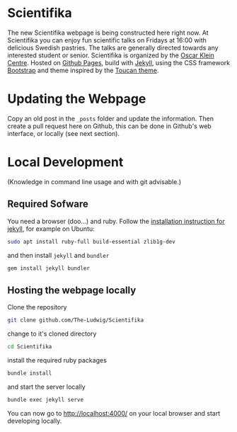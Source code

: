 Scientifika
===========

The new Scientifika webpage is being constructed here right now. 
At Scientifika you can enjoy fun scientific talks on Fridays at 16:00 with delicious Swedish pastries. 
The talks are generally directed towards any interested student or senior. 
Scientifika is organized by the [Oscar Klein Centre](http://www.okc.albanova.se/).
Hosted on [Github Pages](https://pages.github.com/), build with [Jekyll](https://jekyllrb.com/), using the CSS framework [Bootstrap](https://getbootstrap.com/) and theme inspired by the [Toucan theme](https://www.getzola.org/themes/toucan/).


# Updating the Webpage
Copy an old post in the `_posts` folder and update the information. 
Then create a pull request here on Github, this can be done in Github's web interface, or locally (see next section).

# Local Development
(Knowledge in command line usage and with git advisable.)

## Required Sofware
You need a browser (doo...) and ruby. Follow the [installation instruction for jekyll](https://jekyllrb.com/docs/installation/), for example on Ubuntu:
```bash
sudo apt install ruby-full build-essential zlib1g-dev
```
and then install `jekyll` and `bundler`
```bash
gem install jekyll bundler
```

## Hosting the webpage locally
Clone the repository 
```bash
git clone github.com/The-Ludwig/Scientifika
```
change to it's cloned directory
```bash
cd Scientifika
```
install the required ruby packages
```bash
bundle install
```
and start the server locally 
```bash 
bundle exec jekyll serve
```
You can now go to [http://localhost:4000/](http://localhost:4000/) on your local browser and start developing locally.

